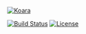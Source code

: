 [![Koara](http://koara.io/logo.png)](http://www.koara.io)

[![Build Status](https://img.shields.io/travis/koara/koara-swift.svg)](https://travis-ci.org/koara/koara-swift)
[![License](https://img.shields.io/badge/License-Apache%202.0-blue.svg)](https://github.com/koara/koara-java/blob/master/LICENSE)
